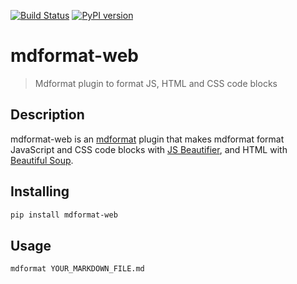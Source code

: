 [![Build Status](https://github.com/hukkinj1/mdformat-web/workflows/Tests/badge.svg?branch=master)](<https://github.com/hukkinj1/mdformat-web/actions?query=workflow%3ATests+branch%3Amaster+event%3Apush>)
[![PyPI version](<https://img.shields.io/pypi/v/mdformat-web>)](<https://pypi.org/project/mdformat-web>)

# mdformat-web
> Mdformat plugin to format JS, HTML and CSS code blocks

## Description
mdformat-web is an [mdformat](https://github.com/executablebooks/mdformat) plugin
that makes mdformat format JavaScript and CSS code blocks with [JS Beautifier](https://github.com/beautify-web/js-beautify),
and HTML with [Beautiful Soup](https://www.crummy.com/software/BeautifulSoup/).

## Installing
```bash
pip install mdformat-web
```

## Usage
```bash
mdformat YOUR_MARKDOWN_FILE.md
```
